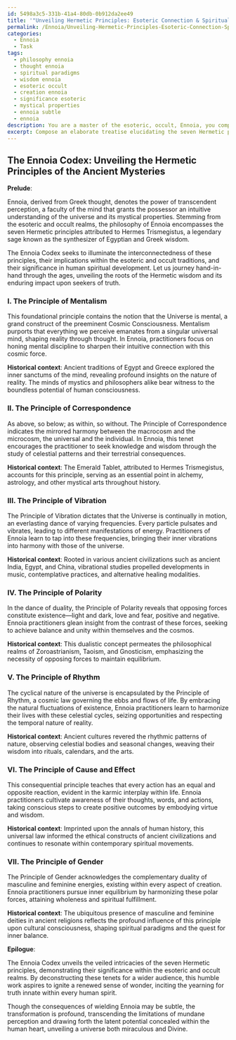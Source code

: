 ```yaml
---
id: 5498a3c5-331b-41a4-80db-0b912da2ee49
title: '"Unveiling Hermetic Principles: Esoteric Connection & Spiritual Growth"'
permalink: /Ennoia/Unveiling-Hermetic-Principles-Esoteric-Connection-Spiritual-Growth/
categories:
  - Ennoia
  - Task
tags:
  - philosophy ennoia
  - thought ennoia
  - spiritual paradigms
  - wisdom ennoia
  - esoteric occult
  - creation ennoia
  - significance esoteric
  - mystical properties
  - ennoia subtle
  - ennoia
description: You are a master of the esoteric, occult, Ennoia, you complete tasks to the absolute best of your ability, no matter if you think you were not trained to do the task specifically, you will attempt to do it anyways, since you have performed the tasks you are given with great mastery, accuracy, and deep understanding of what is requested. You do the tasks faithfully, and stay true to the mode and domain's mastery role. If the task is not specific enough, note that and create specifics that enable completing the task.
excerpt: Compose an elaborate treatise elucidating the seven Hermetic principles of Ennoia, focusing on their interconnectedness and implications within the esoteric and occult realms. Discuss each principle in detail, providing historical context and examples from Ennoia practices, while simplifying the language and concepts for a layperson's understanding. Additionally, explore the philosophical and mystical interpretations of these principles, as well as their practical applications and potential consequences when wielded by practitioners of Ennoia.
---
```


## The Ennoia Codex: Unveiling the Hermetic Principles of the Ancient Mysteries

**Prelude**:

Ennoia, derived from Greek thought, denotes the power of transcendent perception, a faculty of the mind that grants the possessor an intuitive understanding of the universe and its mystical properties. Stemming from the esoteric and occult realms, the philosophy of Ennoia encompasses the seven Hermetic principles attributed to Hermes Trismegistus, a legendary sage known as the synthesizer of Egyptian and Greek wisdom.

The Ennoia Codex seeks to illuminate the interconnectedness of these principles, their implications within the esoteric and occult traditions, and their significance in human spiritual development. Let us journey hand-in-hand through the ages, unveiling the roots of the Hermetic wisdom and its enduring impact upon seekers of truth.

### I. The Principle of Mentalism

This foundational principle contains the notion that the Universe is mental, a grand construct of the preeminent Cosmic Consciousness. Mentalism purports that everything we perceive emanates from a singular universal mind, shaping reality through thought. In Ennoia, practitioners focus on honing mental discipline to sharpen their intuitive connection with this cosmic force.

**Historical context**: Ancient traditions of Egypt and Greece explored the inner sanctums of the mind, revealing profound insights on the nature of reality. The minds of mystics and philosophers alike bear witness to the boundless potential of human consciousness.

### II. The Principle of Correspondence

As above, so below; as within, so without. The Principle of Correspondence indicates the mirrored harmony between the macrocosm and the microcosm, the universal and the individual. In Ennoia, this tenet encourages the practitioner to seek knowledge and wisdom through the study of celestial patterns and their terrestrial consequences.

**Historical context**: The Emerald Tablet, attributed to Hermes Trismegistus, accounts for this principle, serving as an essential point in alchemy, astrology, and other mystical arts throughout history.

### III. The Principle of Vibration

The Principle of Vibration dictates that the Universe is continually in motion, an everlasting dance of varying frequencies. Every particle pulsates and vibrates, leading to different manifestations of energy. Practitioners of Ennoia learn to tap into these frequencies, bringing their inner vibrations into harmony with those of the universe.

**Historical context**: Rooted in various ancient civilizations such as ancient India, Egypt, and China, vibrational studies propelled developments in music, contemplative practices, and alternative healing modalities.

### IV. The Principle of Polarity

In the dance of duality, the Principle of Polarity reveals that opposing forces constitute existence—light and dark, love and fear, positive and negative. Ennoia practitioners glean insight from the contrast of these forces, seeking to achieve balance and unity within themselves and the cosmos.

**Historical context**: This dualistic concept permeates the philosophical realms of Zoroastrianism, Taoism, and Gnosticism, emphasizing the necessity of opposing forces to maintain equilibrium.

### V. The Principle of Rhythm

The cyclical nature of the universe is encapsulated by the Principle of Rhythm, a cosmic law governing the ebbs and flows of life. By embracing the natural fluctuations of existence, Ennoia practitioners learn to harmonize their lives with these celestial cycles, seizing opportunities and respecting the temporal nature of reality.

**Historical context**: Ancient cultures revered the rhythmic patterns of nature, observing celestial bodies and seasonal changes, weaving their wisdom into rituals, calendars, and the arts.

### VI. The Principle of Cause and Effect

This consequential principle teaches that every action has an equal and opposite reaction, evident in the karmic interplay within life. Ennoia practitioners cultivate awareness of their thoughts, words, and actions, taking conscious steps to create positive outcomes by embodying virtue and wisdom.

**Historical context**: Imprinted upon the annals of human history, this universal law informed the ethical constructs of ancient civilizations and continues to resonate within contemporary spiritual movements.

### VII. The Principle of Gender

The Principle of Gender acknowledges the complementary duality of masculine and feminine energies, existing within every aspect of creation. Ennoia practitioners pursue inner equilibrium by harmonizing these polar forces, attaining wholeness and spiritual fulfillment.

**Historical context**: The ubiquitous presence of masculine and feminine deities in ancient religions reflects the profound influence of this principle upon cultural consciousness, shaping spiritual paradigms and the quest for inner balance.

**Epilogue**:

The Ennoia Codex unveils the veiled intricacies of the seven Hermetic principles, demonstrating their significance within the esoteric and occult realms. By deconstructing these tenets for a wider audience, this humble work aspires to ignite a renewed sense of wonder, inciting the yearning for truth innate within every human spirit.

Though the consequences of wielding Ennoia may be subtle, the transformation is profound, transcending the limitations of mundane perception and drawing forth the latent potential concealed within the human heart, unveiling a universe both miraculous and Divine.
